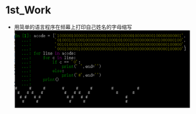# 1st_Work
* 用简单的语言程序在频幕上打印自己姓名的字母缩写
![Photo](https://github.com/amanaaaa/computationalphysics_N2015301020165/blob/master/pic1.png)
